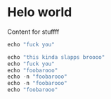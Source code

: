 # Helo world
Content for stuffff

```js
echo "fuck you"
```

```js
echo "this kinda slapps broooo"
echo "fuck you"
echo "foobarooo"
echo -n "foobarooo"
echo -n "foobarooo"
echo "foobarooo"
```
